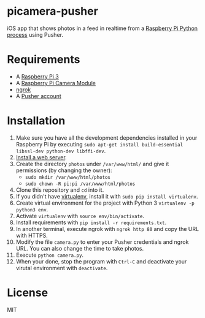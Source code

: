 # picamera-pusher

iOS app that shows photos in a feed in realtime from a [Raspberry Pi Python process](https://github.com/eh3rrera/picamera-pusher) using Pusher.

# Requirements

- A [Raspberry Pi 3](https://www.raspberrypi.org/products/raspberry-pi-3-model-b/)
- A [Raspberry Pi Camera Module](https://www.raspberrypi.org/products/camera-module-v2/)
- [ngrok](https://ngrok.com/)
- A [Pusher account](https://pusher.com/signup)

# Installation
1. Make sure you have all the development dependencies installed in your Raspberry Pi by executing `sudo apt-get install build-essential libssl-dev python-dev libffi-dev`.
2. [Install a web server](https://www.raspberrypi.org/documentation/remote-access/web-server/).
3. Create the directory `photos` under `/var/www/html/` and give it permissions (by changing the owner):
   - `sudo mkdir /var/www/html/photos`
   - `sudo chown -R pi:pi /var/www/html/photos`
4. Clone this repository and `cd` into it.
5. If you didn't have [virtualenv](https://virtualenv.pypa.io/en/stable/), install it with `sudo pip install virtualenv`.
6. Create virtual environment for the project with Python 3 `virtualenv -p python3 env`.
7. Activate `virtualenv` with `source env/bin/activate`.
8. Install requirements with `pip install -r requirements.txt`.
9. In another terminal, execute ngrok with `ngrok http 80` and copy the URL with HTTPS.
10. Modify the file `camera.py` to enter your Pusher credentials and ngrok URL. You can also change the time to take photos.
11. Execute `python camera.py`.
12. When your done, stop the program with `Ctrl-C` and deactivate your virutal environment with `deactivate`.

# License
MIT